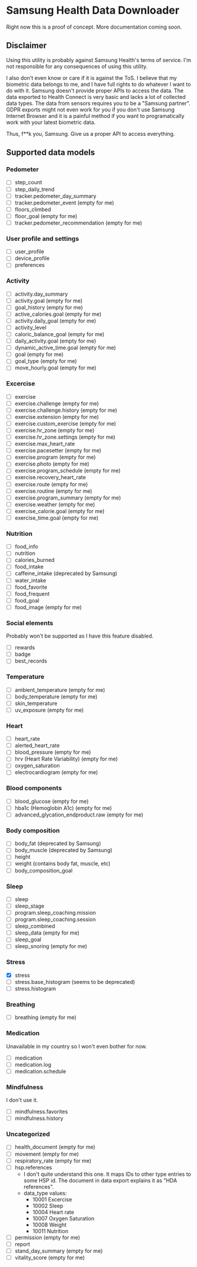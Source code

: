 # Samsung Health Data Downloader

Right now this is a proof of concept. More documentation coming soon.

## Disclaimer

Using this utility is probably against Samsung Health's terms of service. I'm not responsible for any consequences of using this utility.

I also don't even know or care if it is against the ToS. I believe that my biometric data belongs to me, and I have full rights to do whatever I want to do with it. Samsung doesn't provide proper APIs to access the data. The data exported to Health Connect is very basic and lacks a lot of collected data types. The data from sensors requires you to be a "Samsung partner". GDPR exports might not even work for you if you don't use Samsung Internet Browser and it is a painful method if you want to programatically work with your latest biometric data.

Thus, f**k you, Samsung. Give us a proper API to access everything.

## Supported data models

### Pedometer

- [ ] step_count
- [ ] step_daily_trend
- [ ] tracker.pedometer_day_summary
- [ ] tracker.pedometer_event (empty for me)
- [ ] floors_climbed
- [ ] floor_goal (empty for me)
- [ ] tracker.pedometer_recommendation (empty for me)

### User profile and settings

- [ ] user_profile
- [ ] device_profile
- [ ] preferences

### Activity

- [ ] activity.day_summary
- [ ] activity.goal (empty for me)
- [ ] goal_history (empty for me)
- [ ] active_calories.goal (empty for me)
- [ ] activity.daily_goal (empty for me)
- [ ] activity_level
- [ ] caloric_balance_goal (empty for me)
- [ ] daily_activity.goal (empty for me)
- [ ] dynamic_active_time.goal (empty for me)
- [ ] goal (empty for me)
- [ ] goal_type (empty for me)
- [ ] move_hourly.goal (empty for me)

### Excercise

- [ ] exercise
- [ ] exercise.challenge (empty for me)
- [ ] exercise.challenge.history (empty for me)
- [ ] exercise.extension (empty for me)
- [ ] exercise.custom_exercise (empty for me)
- [ ] exercise.hr_zone (empty for me)
- [ ] exercise.hr_zone.settings (empty for me)
- [ ] exercise.max_heart_rate
- [ ] exercise.pacesetter (empty for me)
- [ ] exercise.program (empty for me)
- [ ] exercise.photo (empty for me)
- [ ] exercise.program_schedule (empty for me)
- [ ] exercise.recovery_heart_rate
- [ ] exercise.route (empty for me)
- [ ] exercise.routine (empty for me)
- [ ] exercise.program_summary (empty for me)
- [ ] exercise.weather (empty for me)
- [ ] exercise_calorie.goal (empty for me)
- [ ] exercise_time.goal (empty for me)

### Nutrition

- [ ] food_info
- [ ] nutrition
- [ ] calories_burned
- [ ] food_intake
- [ ] caffeine_intake (deprecated by Samsung)
- [ ] water_intake
- [ ] food_favorite
- [ ] food_frequent
- [ ] food_goal
- [ ] food_image (empty for me)

### Social elements

Probably won't be supported as I have this feature disabled.

- [ ] rewards
- [ ] badge
- [ ] best_records

### Temperature

- [ ] ambient_temperature (empty for me)
- [ ] body_temperature (empty for me)
- [ ] skin_temperature
- [ ] uv_exposure (empty for me)

### Heart

- [ ] heart_rate
- [ ] alerted_heart_rate
- [ ] blood_pressure (empty for me)
- [ ] hrv (Heart Rate Variability) (empty for me)
- [ ] oxygen_saturation
- [ ] electrocardiogram (empty for me)

### Blood components

- [ ] blood_glucose (empty for me)
- [ ] hba1c (Hemoglobin A1c) (empty for me)
- [ ] advanced_glycation_endproduct.raw (empty for me)

### Body composition

- [ ] body_fat (deprecated by Samsung)
- [ ] body_muscle (deprecated by Samsung)
- [ ] height
- [ ] weight (contains body fat, muscle, etc)
- [ ] body_composition_goal

### Sleep

- [ ] sleep
- [ ] sleep_stage
- [ ] program.sleep_coaching.mission
- [ ] program.sleep_coaching.session
- [ ] sleep_combined
- [ ] sleep_data (empty for me)
- [ ] sleep_goal
- [ ] sleep_snoring (empty for me)

### Stress

- [x] stress
- [ ] stress.base_histogram (seems to be deprecated)
- [ ] stress.histogram

### Breathing

- [ ] breathing (empty for me)

### Medication

Unavailable in my country so I won't even bother for now.

- [ ] medication
- [ ] medication.log
- [ ] medication.schedule

### Mindfulness

I don't use it.

- [ ] mindfulness.favorites
- [ ] mindfulness.history

### Uncategorized

- [ ] health_document (empty for me)
- [ ] movement (empty for me)
- [ ] respiratory_rate (empty for me)
- [ ] hsp.references
  - I don't quite understand this one. It maps IDs to other type entries to some HSP id. The document in data export explains it as "HDA references".
  - data_type values:
    - 10001 Excercise
    - 10002 Sleep
    - 10004 Heart rate
    - 10007 Oxygen Saturation
    - 10008 Weight
    - 10011 Nutrition
- [ ] permission (empty for me)
- [ ] report
- [ ] stand_day_summary (empty for me)
- [ ] vitality_score (empty for me)
